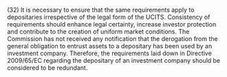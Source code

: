 (32) It is necessary to ensure that the same requirements apply to depositaries irrespective of the legal form of the UCITS. Consistency of requirements should enhance legal certainty, increase investor protection and contribute to the creation of uniform market conditions. The Commission has not received any notification that the derogation from the general obligation to entrust assets to a depositary has been used by an investment company. Therefore, the requirements laid down in Directive 2009/65/EC regarding the depositary of an investment company should be considered to be redundant.